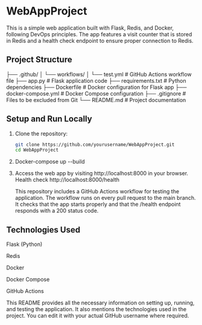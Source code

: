 # WebAppProject

This is a simple web application built with Flask, Redis, and Docker, following DevOps principles. The app features a visit counter that is stored in Redis and a health check endpoint to ensure proper connection to Redis.

## Project Structure
├── .github/
│ └── workflows/
│ └── test.yml # GitHub Actions workflow file
├── app.py # Flask application code
├── requirements.txt # Python dependencies
├── Dockerfile # Docker configuration for Flask app
├── docker-compose.yml # Docker Compose configuration
├── .gitignore # Files to be excluded from Git
└── README.md # Project documentation


## Setup and Run Locally

1. Clone the repository:

   ```bash
   git clone https://github.com/yourusername/WebAppProject.git
   cd WebAppProject

2. Docker-compose up --build

3. Access the web app by visiting http://localhost:8000 in your browser.
   Health check http://localhost:8000/health

   This repository includes a GitHub Actions workflow for testing the application. The workflow runs on every pull request to the main branch. It checks that the app starts properly and that the /health endpoint responds with a 200 status code.

## Technologies Used
Flask (Python)

Redis

Docker

Docker Compose

GitHub Actions  


This README provides all the necessary information on setting up, running, and testing the application. It also mentions the technologies used in the project. You can edit it with your actual GitHub username where required.

